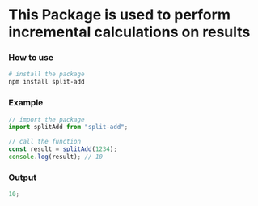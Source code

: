 # This Package is used to perform incremental calculations on results

### How to use

```bash
# install the package
npm install split-add
```

### Example

```javascript
// import the package
import splitAdd from "split-add";

// call the function
const result = splitAdd(1234);
console.log(result); // 10
```

### Output

```javascript
10;
```
